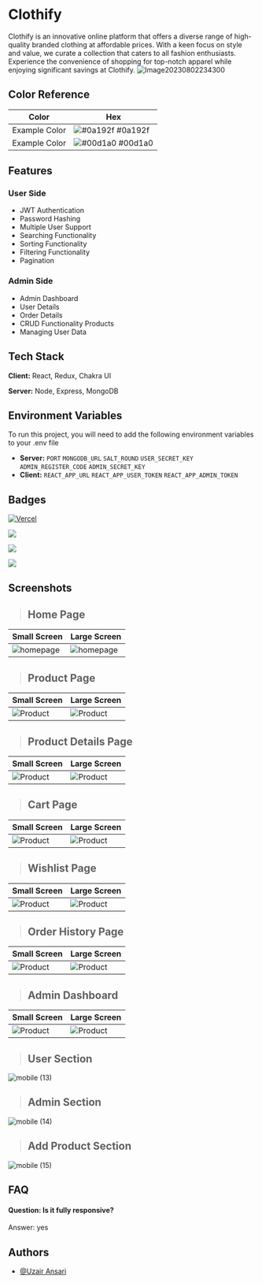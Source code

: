 # Clothify 
Clothify is an innovative online platform that offers a diverse range of high-quality branded clothing at affordable prices. With a keen focus on style and value, we curate a collection that caters to all fashion enthusiasts. Experience the convenience of shopping for top-notch apparel while enjoying significant savings at Clothify.
![Image20230802234300](https://github.com/uzairansari11/Clothify/assets/112272822/0373a7f2-be54-4c84-b572-2f2274632bc9)

## Color Reference

| Color             | Hex                                                                |
| ----------------- | ------------------------------------------------------------------ |
| Example Color | ![#0a192f](https://via.placeholder.com/10/0a192f?text=+) #0a192f |
| Example Color | ![#00d1a0](https://via.placeholder.com/10/00b48a?text=+) #00d1a0 |


## Features

### User Side
- JWT Authentication
- Password Hashing
- Multiple User Support
- Searching Functionality
- Sorting Functionality
- Filtering Functionality
- Pagination

### Admin Side
- Admin Dashboard
- User Details 
- Order Details
- CRUD Functionality Products 
- Managing User Data

## Tech Stack

**Client:** React, Redux, Chakra UI

**Server:** Node, Express, MongoDB


## Environment Variables

To run this project, you will need to add the following environment variables to your .env file

- **Server:**
`PORT` 
`MONGODB_URL` 
`SALT_ROUND`
`USER_SECRET_KEY` 
`ADMIN_REGISTER_CODE`
`ADMIN_SECRET_KEY`
- **Client:**
`REACT_APP_URL`
`REACT_APP_USER_TOKEN`
`REACT_APP_ADMIN_TOKEN`


## Badges

[![Vercel](https://vercelbadge.vercel.app/api/uzairansari11/Clothify)](https://clothify-rho.vercel.app/)

[![](https://img.shields.io/github/last-commit/uzairansari11/Clothify?logo=Clothify&style=for-the-badge)]()

[![](https://img.shields.io/github/contributors-anon/uzairansari11/Clothify?style=for-the-badge)]()

[![](https://img.shields.io/github/languages/count/uzairansari11/Clothify?style=for-the-badge)]()


## Screenshots
> ## Home Page
| Small Screen           | Large Screen            |
| ---------------------- | ---------------------- |
| ![homepage](https://github.com/uzairansari11/Clothify/assets/112272822/29a7d3ee-1c22-4826-8258-6718ad00480b) | ![homepage](https://github.com/uzairansari11/Clothify/assets/112272822/6ccb3faa-012a-467d-acc1-297a5a1fa8e4) |

> ## Product Page
| Small Screen           | Large Screen            |
| ---------------------- | ---------------------- |
| ![Product](https://github.com/uzairansari11/Clothify/assets/112272822/7ecfa4aa-b186-4ce6-9916-fcd81f404ea8) | ![Product](https://github.com/uzairansari11/Clothify/assets/112272822/dd81a9b9-5b23-4611-a357-09a65760755a) |

> ## Product Details Page
| Small Screen           | Large Screen            |
| ---------------------- | ---------------------- |
| ![Product](https://github.com/uzairansari11/Clothify/assets/112272822/af90db54-b95a-4e55-8c5f-a3b631fad96b) | ![Product](https://github.com/uzairansari11/Clothify/assets/112272822/f39a882c-1a61-48cb-97f1-c6f45f63f47d) |

> ## Cart Page
| Small Screen           | Large Screen            |
| ---------------------- | ---------------------- |
| ![Product](https://github.com/uzairansari11/Clothify/assets/112272822/5fd5e78a-8f52-4fdc-83d5-0229f949d2e2) | ![Product](https://github.com/uzairansari11/Clothify/assets/112272822/852e250a-d74f-45d2-b9df-96b29379a838) |


> ## Wishlist Page
| Small Screen           | Large Screen            |
| ---------------------- | ---------------------- |
| ![Product](https://github.com/uzairansari11/Clothify/assets/112272822/0e5b4705-f41e-455e-ae8c-132aeee8a470) | ![Product](https://github.com/uzairansari11/Clothify/assets/112272822/2e1dca2c-378a-461d-9ed6-4f95fc39bc54) |


> ## Order History Page
| Small Screen           | Large Screen            |
| ---------------------- | ---------------------- |
| ![Product](https://github.com/uzairansari11/Clothify/assets/112272822/2ebafd74-d00e-4a4f-bf1a-7dd331b5a1c7) | ![Product](https://github.com/uzairansari11/Clothify/assets/112272822/12e29319-9017-4129-99ae-6994b5e198e2) |


> ## Admin Dashboard
| Small Screen           | Large Screen            |
| ---------------------- | ---------------------- |
| ![Product](https://github.com/uzairansari11/Clothify/assets/112272822/2f0eb753-f233-41c7-98ef-1a45e500d350) | ![Product](https://github.com/uzairansari11/Clothify/assets/112272822/81b5e561-943e-4673-880f-3cafc512140c) |




> ## User Section

 ![mobile (13)](https://github.com/uzairansari11/Clothify/assets/112272822/e8843116-df65-4097-80d2-250df4ce80dc) 

> ## Admin Section


![mobile (14)](https://github.com/uzairansari11/Clothify/assets/112272822/e1f2ef69-6e13-474e-a862-67f0da2d1e19)


> ## Add Product Section

![mobile (15)](https://github.com/uzairansari11/Clothify/assets/112272822/a346b027-23cb-4cd2-b7de-b6c05d6a5e0a)


## FAQ

#### Question: Is it fully responsive?

Answer: yes



## Authors

- [@Uzair Ansari](https://github.com/uzairansari11)


